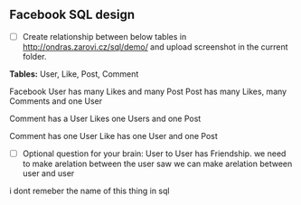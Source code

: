 ## Facebook SQL design

* [ ] Create relationship between below tables in http://ondras.zarovi.cz/sql/demo/ and upload screenshot in the current folder.

**Tables:** User, Like, Post, Comment

Facebook User has many Likes and many Post
Post has many Likes, many Comments and one User

Comment has a User
Likes one Users and one Post

Comment has one User
Like has one User and one Post



* [ ] Optional question for your brain: User to User has Friendship.
we need to make arelation between the user saw we  can make arelation between user and user 

i dont remeber the name of this thing in sql 
